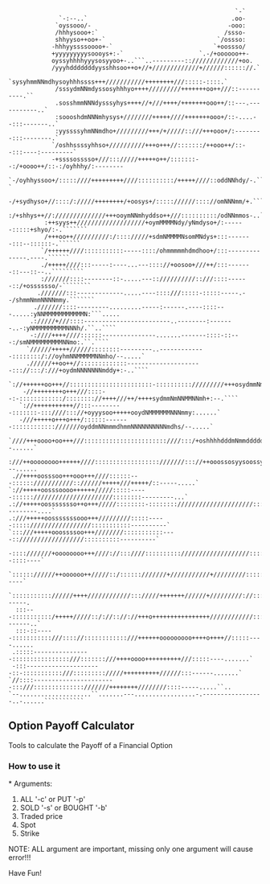                                                                                                     
                                                                                                    
                                                                   `-`                              
                  `-:--..`                                        .oo-                              
                 `oyssooo/-                                      -ooo:                              
                 /hhhysooo+:`                                   /ssso-                              
                 shhyyso++oo+-`                               `/ossso:                              
                -hhhyyssssoooo+-`                            `+oossso/                              
                +yyyyyyyyysoooys+:-`                     `.-/+oooooo++-                             
                oyssyhhhhyyysosyyoo+-..```..---------:://///////////+oo.                            
                /yyyhdddddddyysshhsoo++o+//+/////////////+//////:::::://.`                          
                `sysyhmmNNmdhysoyhhhssss+++///////////++++++++///:::::-::::.`                       
                 /sssydmNNmdyssosyhhhyo++++/////////+++++++oo++///::----------.``                   
                 .sosshmmNNNdysssyhys++++//+///++++/+++++++ooo++/::---.-----------..`               
                 :soooshdmNNNmhysys+////////+++++////+++++++ooo+/::-....--:::-------..`             
                 :yyssssyhmNNmdho+/////////+++/+/////::///+++ooo+/:--------:::--------.`            
                `/oshhssssyhhso+//////////+++o+++//:::::::/++ooo++/::--:::----:---------`           
                -+ssssosssso+///::://///+++++o++/:::::::--:/+oooo++/::-:/oyhhhy/:--------           
              `-/oyhhyssoo+/:::::////+++++++++////::::::::::/+++++////::oddNNhdy/-.```..-`          
              -/+sydhyso+//::::/://///++++++++/+oosys+/::::://////:::://omNNNmm/+.``````.`          
              :/+shhys++//://////////////+++ooymNNmhyddso++///::::::::::/odNNmmos-..`````.          
              :++syys++///////////////////+oymMMMMNdy/yNmdyso+/:------:::::+shyo/:-.```````         
              /+++oo++//////////:/:::://///+sdmNMMMMNsomMNdys+:::-------:::--::::::-.``````         
             `/++++++////:::::::::::-----::::/ohmmmmmhdmdhoo+/:::--------------.----.``````         
             ./+++++////:::-----:----...---:::://+oosoo+///++/:::-------::---::--..`````````        
             :///////::::--------::-.....---:://////////::///::::------::/+osssssso/-````````       
            .///////:::-------------.....----::::///:::::-:::::-----.--/shmmNmmNNNNmmy.```````      
           .///////::::---------.........-----:------.----::::---.....:yNNMMMMMMMMMMMN:```.....     
          .://///+///::::------------------------..--------:-------..-:yNMMMMMMMMMNNNh/.``..````    
          -:////++++////::::::---------------.......-------::::-::---:/smNMMMMMMMMMNNmo:.``.````    
         `//////+++++//////::::::::---------..-------------::::::::/://oyhmNNMMMMMNNmho/--.....`    
         .//////++oo++//:::::::::::::---------------------::://:::/:///+oydmNNNNNNNmddy+:-..````    
        `://++++++oo+++//:::::::::::::::::::::::-:::::::::://///////+++osydmmNmmmNmmdds+:-.`````    
        -//++++++++o+++///::::--:-::::::::::::/:::::::://++++///++/++++sydmmNmNNMMNNmh+:--.````     
       `://+++++++++++//:::---------:::::::-:::////::://+oyyysoo+++++ooydNMMMMMMNNNmmy:......`      
       -///+++++o+++o+++/::::::-------::::::::::::///////oyddmNNmmmdhmmNNNNNNNNNNmdhs/--.....`      
      `////+++oooo+oo+++///:::::::::::::::::::::::////:::/+oshhhhdddmNmmdddddddddhs/:--......`      
      :///++oooooooo++++++////::::::::::::::::::///////::://++ooossosyysoossyysys+/:---......       
     .//++++oosssoo+++ooo+++////::::::---::::::///////////:://////+++++///+++++/::-----.....`       
    `://+++++oosssoooo++++++/////:::::-----:::::://////////////////////::::::::---------...`        
    .://+++++oossssssso++o+++/////::::::::-:::::::://///////////////////::::::---------....`        
    .:///+++++oosssssssooo+++/////////:::::-----::::://///////////////:::::::::::----------`        
    `:::///+++++ooossssoo+++////////:::::::::::----:://////////////////::::::::::----------`        
     -::::///////+oooooooo+++////://:::////::::::::::///////////////////:::::::::--::::----`        
     `:::::://////++oooooo++/////::/::::::///////+///////////+/////////:::::::::::::::-----`        
     `::::::::::://////++++////////////::://///+++++++//////+/////////://::::://:::::------.        
      :::---:::::::::::/+++++/////::/://:://://+++o++++++++++++++++////////////::::-------..`       
      :::-::-----:::::::::::///:::://::::::::::::///++++++ooooooooo++++o++++//:::::----......       
     .:::::----------------::::::::::::::::///:::::::///++++oooo++++++++++///:::::----.......`      
     -:::---------------------::-:::::::::::///::::::::://///++++++++++//////:::------.......`      
    `//::::-----------------------:::///::::::::::::::///////++++++++////////::::-----.....``..     
    `--....................``.......---.................-.-----------------..-......```````````     
                                                                                                    
                                                                                                   



<h2>Option Payoff Calculator</h2>
Tools to calculate the Payoff of a Financial Option

<br>
<h3>How to use it</h3>
* Arguments: 

1. ALL '-c' or PUT '-p' 
2. SOLD '-s' or BOUGHT '-b'
3. Traded price
4. Spot
5. Strike

NOTE: ALL argument are important, missing only one argument will cause error!!!

Have Fun!
